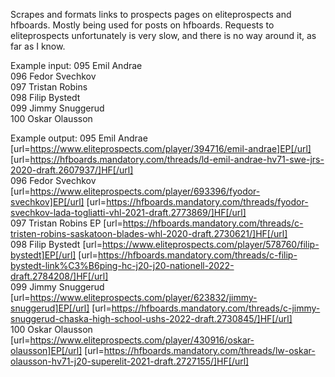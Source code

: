 Scrapes and formats links to prospects pages on eliteprospects and hfboards. Mostly being used for posts on hfboards.
Requests to eliteprospects unfortunately is very slow, and there is no way around it, as far as I know.

Example input:
095 Emil Andrae  
096 Fedor Svechkov  
097 Tristan Robins  
098 Filip Bystedt  
099 Jimmy Snuggerud  
100 Oskar Olausson 

Example output:
095 Emil Andrae [url=https://www.eliteprospects.com/player/394716/emil-andrae]EP[/url] [url=https://hfboards.mandatory.com/threads/ld-emil-andrae-hv71-swe-jrs-2020-draft.2607937/]HF[/url]  
096 Fedor Svechkov [url=https://www.eliteprospects.com/player/693396/fyodor-svechkov]EP[/url] [url=https://hfboards.mandatory.com/threads/fyodor-svechkov-lada-togliatti-vhl-2021-draft.2773869/]HF[/url]  
097 Tristan Robins EP [url=https://hfboards.mandatory.com/threads/c-tristen-robins-saskatoon-blades-whl-2020-draft.2730621/]HF[/url]  
098 Filip Bystedt [url=https://www.eliteprospects.com/player/578760/filip-bystedt]EP[/url] [url=https://hfboards.mandatory.com/threads/c-filip-bystedt-link%C3%B6ping-hc-j20-j20-nationell-2022-draft.2784208/]HF[/url]  
099 Jimmy Snuggerud [url=https://www.eliteprospects.com/player/623832/jimmy-snuggerud]EP[/url] [url=https://hfboards.mandatory.com/threads/c-jimmy-snuggerud-chaska-high-school-ushs-2022-draft.2730845/]HF[/url]  
100 Oskar Olausson [url=https://www.eliteprospects.com/player/430916/oskar-olausson]EP[/url] [url=https://hfboards.mandatory.com/threads/lw-oskar-olausson-hv71-j20-superelit-2021-draft.2727155/]HF[/url]  
